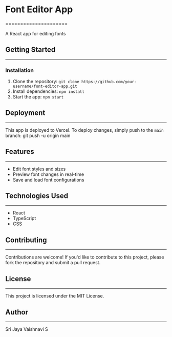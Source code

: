 # Font Editor App
=====================

A React app for editing fonts

## Getting Started
---------------

### Installation

1. Clone the repository: `git clone https://github.com/your-username/font-editor-app.git`
2. Install dependencies: `npm install`
3. Start the app: `npm start`

## Deployment
-------------

This app is deployed to Vercel. To deploy changes, simply push to the `main` branch:
git push -u origin main

## Features
--------

* Edit font styles and sizes
* Preview font changes in real-time
* Save and load font configurations

## Technologies Used
--------------------

* React
* TypeScript
* CSS

## Contributing
------------

Contributions are welcome! If you'd like to contribute to this project, please fork the repository and submit a pull request.

## License
-------

This project is licensed under the MIT License.

## Author
------

Sri Jaya Vaishnavi S


